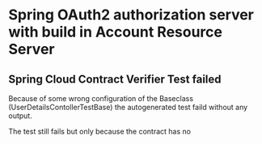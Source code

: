 # Spring OAuth2 authorization server with build in Account Resource Server 


## Spring Cloud Contract Verifier Test failed 

Because of some wrong configuration of the Baseclass (UserDetailsContollerTestBase) the autogenerated test faild without any output. 


The test still fails but only because the contract has no 



